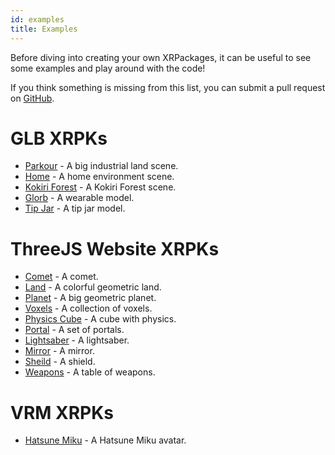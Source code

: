 ```yaml
---
id: examples
title: Examples
---
```


Before diving into creating your own XRPackages, it can be useful to see some examples and play around with the code!

If you think something is missing from this list, you can submit a pull request on <a href="https://github.com/webaverse/docs" target="_blank" rel="noopener noreferrer">GitHub</a>.

# GLB XRPKs
- [Parkour](https://github.com/avaer/parkour) - A big industrial land scene.
- [Home](https://github.com/avaer/home) - A home environment scene.
- [Kokiri Forest](https://github.com/avaer/kokiri-forest) - A Kokiri Forest scene.
- [Glorb](https://github.com/avaer/glorb) - A wearable model.
- [Tip Jar](https://github.com/avaer/tipjar) - A tip jar model.

# ThreeJS Website XRPKs
- [Comet](https://github.com/avaer/comet) - A comet.
- [Land](https://github.com/avaer/land) - A colorful geometric land.
- [Planet](https://github.com/avaer/planet) - A big geometric planet.
- [Voxels](https://github.com/avaer/voxels) - A collection of voxels.
- [Physics Cube](https://github.com/avaer/physicscube) - A cube with physics.
- [Portal](https://github.com/avaer/portal) - A set of portals.
- [Lightsaber](https://github.com/avaer/lightsaber) - A lightsaber.
- [Mirror](https://github.com/avaer/mirror) - A mirror.
- [Sheild](https://github.com/avaer/shield) - A shield.
- [Weapons](https://github.com/avaer/weapons) - A table of weapons.

# VRM XRPKs
- [Hatsune Miku](https://github.com/avaer/miku) - A Hatsune Miku avatar.

